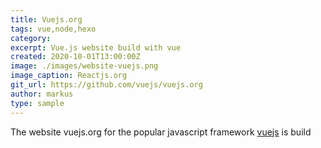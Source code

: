 ```yaml
---
title: Vuejs.org
tags: vue,node,hexo
category: 
excerpt: Vue.js website build with vue
created: 2020-10-01T13:00:00Z
image: ./images/website-vuejs.png
image_caption: Reactjs.org
git_url: https://github.com/vuejs/vuejs.org
author: markus
type: sample
---
```

The website vuejs.org for the popular javascript framework [vuejs](https://vuejs.org) is build 

